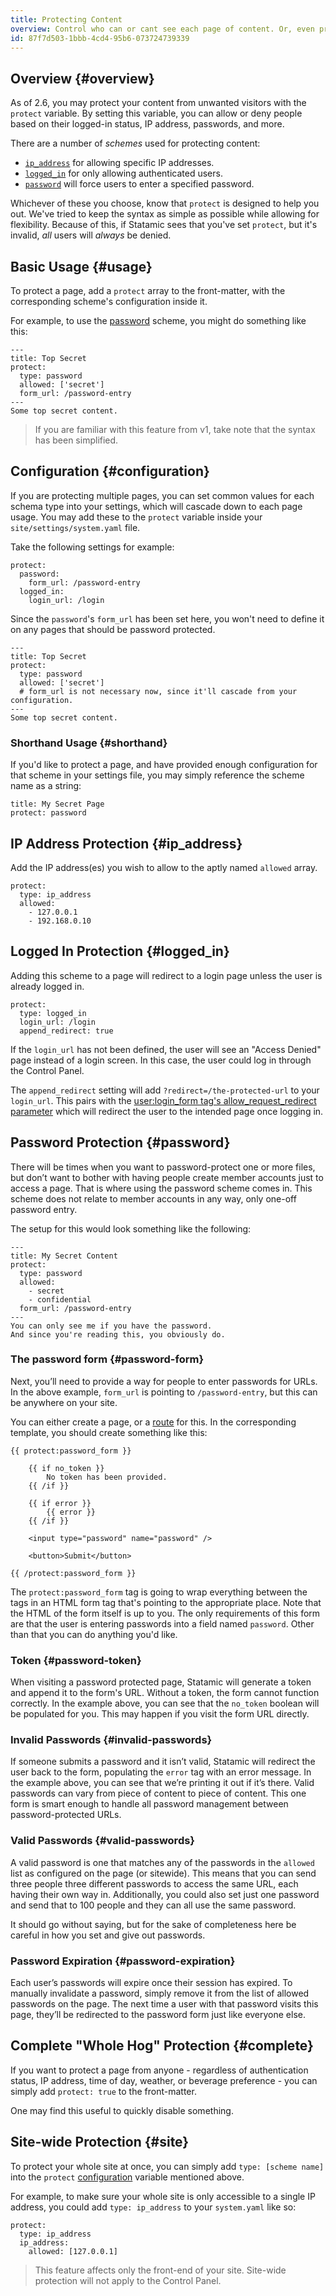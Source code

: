 ```yaml
---
title: Protecting Content
overview: Control who can or cant see each page of content. Or, even protect your whole site in one fell swoop.
id: 87f7d503-1bbb-4cd4-95b6-073724739339
---
```


## Overview {#overview}

As of 2.6, you may protect your content from unwanted visitors with the `protect` variable. By setting this variable, you can allow or deny people based on their logged-in status, IP address, passwords, and more.

There are a number of _schemes_ used for protecting content:

- [`ip_address`](#ip_address) for allowing specific IP addresses.
- [`logged_in`](#logged_in) for only allowing authenticated users.
- [`password`](#password) will force users to enter a specified password.

Whichever of these you choose, know that `protect` is designed to help you out. We've tried to keep the syntax as simple as possible while allowing for flexibility. Because of this, if Statamic sees that you've set `protect`, but it's invalid, _all_ users will _always_ be denied. 


## Basic Usage {#usage}

To protect a page, add a `protect` array to the front-matter, with the corresponding scheme's configuration inside it.

For example, to use the [password](#password) scheme, you might do something like this:

``` .lang-yaml
---
title: Top Secret
protect:
  type: password
  allowed: ['secret']
  form_url: /password-entry
---
Some top secret content.
```


> If you are familiar with this feature from v1, take note that the syntax has been simplified.

## Configuration {#configuration}

If you are protecting multiple pages, you can set common values for each schema type into your settings, which will cascade down to each page usage. You may add these to the `protect` variable inside your `site/settings/system.yaml` file.

Take the following settings for example:

``` .lang-yaml
protect:
  password:
    form_url: /password-entry
  logged_in:
    login_url: /login
```

Since the `password`'s `form_url` has been set here, you won't need to define it on any pages that should be password protected.

``` .lang-yaml
---
title: Top Secret
protect:
  type: password
  allowed: ['secret']
  # form_url is not necessary now, since it'll cascade from your configuration.
---
Some top secret content.
```


### Shorthand Usage {#shorthand}

If you'd like to protect a page, and have provided enough configuration for that scheme in your settings file, you may simply reference the scheme name as a string:

``` .lang-yaml
title: My Secret Page
protect: password
```


## IP Address Protection {#ip_address}

Add the IP address(es) you wish to allow to the aptly named `allowed` array.

``` .lang-yaml
protect:
  type: ip_address
  allowed:
    - 127.0.0.1
    - 192.168.0.10
```


## Logged In Protection {#logged_in}

Adding this scheme to a page will redirect to a login page unless the user is already logged in.

``` .lang-yaml
protect:
  type: logged_in
  login_url: /login
  append_redirect: true
```

If the `login_url` has not been defined, the user will see an "Access Denied" page instead of a login screen. In this case, the user could log in through the Control Panel.

The `append_redirect` setting will add `?redirect=/the-protected-url` to your `login_url`. This pairs with the [user:login_form tag's allow_request_redirect parameter](/tags/user-login_form#parameters) which will redirect the user to the intended page once logging in.


## Password Protection {#password}

There will be times when you want to password-protect one or more files, but don’t want to bother with having people create member accounts just to access a page. That is where using the password scheme comes in. This scheme does not relate to member accounts in any way, only one-off password entry. 

The setup for this would look something like the following:

``` .lang-yaml
---
title: My Secret Content
protect:
  type: password
  allowed:
    - secret
    - confidential
  form_url: /password-entry
---
You can only see me if you have the password.
And since you're reading this, you obviously do.
```


### The password form {#password-form}

Next, you’ll need to provide a way for people to enter passwords for URLs. In the above example, `form_url` is pointing to `/password-entry`, but this can be anywhere on your site.

You can either create a page, or a [route](/routing) for this. In the corresponding template, you should create something like this:

```
{{ protect:password_form }}

    {{ if no_token }}
        No token has been provided.
    {{ /if }}

    {{ if error }}
        {{ error }}
    {{ /if }}

    <input type="password" name="password" />

    <button>Submit</button>

{{ /protect:password_form }}
```

The `protect:password_form` tag is going to wrap everything between the tags in an HTML form tag that's pointing to the appropriate place. Note that the HTML of the form itself is up to you. The only requirements of this form are that the user is entering passwords into a field named `password`. Other than that you can do anything you'd like.

### Token {#password-token}

When visiting a password protected page, Statamic will generate a token and append it to the form's URL. Without a token, the form cannot function correctly. In the example above, you can see that the `no_token` boolean will be populated for you. This may happen if you visit the form URL directly.

### Invalid Passwords {#invalid-passwords}

If someone submits a password and it isn’t valid, Statamic will redirect the user back to the form, populating the `error` tag with an error message. In the example above, you can see that we’re printing it out if it’s there. Valid passwords can vary from piece of content to piece of content. This one form is smart enough to handle all password management between password-protected URLs.

### Valid Passwords {#valid-passwords}

A valid password is one that matches any of the passwords in the `allowed` list as configured on the page (or sitewide). This means that you can send three people three different passwords to access the same URL, each having their own way in. Additionally, you could also set just one password and send that to 100 people and they can all use the same password.

It should go without saying, but for the sake of completeness here be careful in how you set and give out passwords.

### Password Expiration {#password-expiration}

Each user’s passwords will expire once their session has expired. To manually invalidate a password, simply remove it from the list of allowed passwords on the page. The next time a user with that password visits this page, they’ll be redirected to the password form just like everyone else.


## Complete "Whole Hog" Protection {#complete}

If you want to protect a page from anyone - regardless of authentication status, IP address, time of day, weather, or beverage preference - you can simply add `protect: true` to the front-matter.

One may find this useful to quickly disable something.



## Site-wide Protection {#site}

To protect your whole site at once, you can simply add `type: [scheme name]` into the `protect` [configuration](#configuration) variable mentioned above.

For example, to make sure your whole site is only accessible to a single IP address, you could add `type: ip_address` to your `system.yaml` like so:

``` .lang-yaml
protect:
  type: ip_address
  ip_address:
    allowed: [127.0.0.1]
```

> This feature affects only the front-end of your site. Site-wide protection will not apply to the Control Panel.
